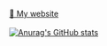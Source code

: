 [🤖 My website](http://alexoblomov.ru) </br></br>
[![Anurag's GitHub stats](https://github-readme-stats.vercel.app/api?username=schepach&show_icons=true&theme=radical)](https://github.com/anuraghazra/github-readme-stats)
